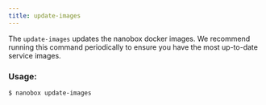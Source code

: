 ```yaml
---
title: update-images
---
```


The `update-images` updates the nanobox docker images. We recommend running this command periodically to ensure you have the most up-to-date service images.

### Usage:
```shell
$ nanobox update-images
```